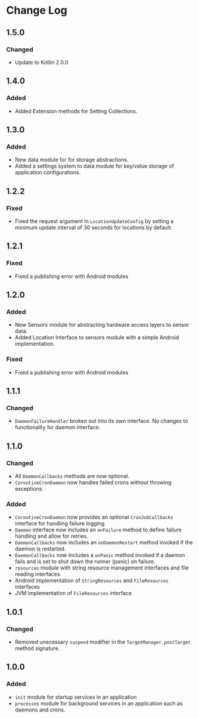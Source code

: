 Change Log
==========

1.5.0
-----

### Changed

 - Update to Kotlin 2.0.0

1.4.0
-----

### Added

 - Added Extension methods for Setting Collections.

1.3.0
-----

### Added

 - New data module for for storage abstractions.
 - Added a settings system to data module for key/value storage of
   application configurations.

1.2.2
-----

### Fixed

 - Fixed the request argument in `LocationUpdateConfig` by setting a minimum
   update interval of 30 seconds for locations by default.

1.2.1
-----

### Fixed

 - Fixed a publishing error with Android modules

1.2.0
-----

### Added

 - New Sensors module for abstracting hardware access layers to sensor data.
 - Added Location Interface to sensors module with a simple Android
   implementation.

### Fixed

 - Fixed a publishing error with Android modules

1.1.1
-----

### Changed

 - `DaemonFailureHandler` broken out into its own interface.
    No changes to functionality for daemon interface.


1.1.0
-----

### Changed
 - All `DaemonCallbacks` methods are now optional.
 - `CoroutineCronDaemon` now handles failed crons without throwing exceptions.

### Added

 - `CoroutineCronDaemon` now provides an optional `CronJobCallbacks` interface
   for handling failure logging.
 - `Daemon` interface now includes an `onFailure` method to define
   failure handling and allow for retries.
 - `DaemonCallbacks` now includes an `onDaemonRestart` method invoked if
   the daemon is restarted.
 - `DaemonCallbacks` now includes a `onPanic` method invoked if a daemon
   fails and is set to shut down the runner (panic) on failure.
 - `resources` module with string resource management interfaces and file
    reading interfaces.
 - Android implementation of `StringResources` and `FileResources` interfaces
 - JVM implementation of `FileResources` interface

1.0.1
-----

### Changed

- Removed unecessary `suspend` modifier in the `TargetManager.postTarget`
  method signature.

1.0.0
-----

### Added

 - `init` module for startup services in an application
 - `processes` module for background services in an application such as
   daemons and crons.
